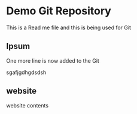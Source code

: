 # Demo Git Repository

This is a Read me file and this is being used for Git

## Ipsum
One more line is now added to the Git

sgafjgdhgdsdsh

## website
website contents